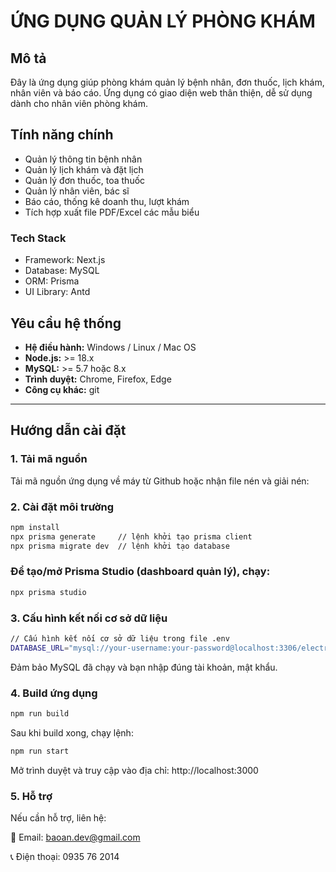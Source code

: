 # ỨNG DỤNG QUẢN LÝ PHÒNG KHÁM

## Mô tả

Đây là ứng dụng giúp phòng khám quản lý bệnh nhân, đơn thuốc, lịch khám, nhân viên và báo cáo. Ứng dụng có giao diện web thân thiện, dễ sử dụng dành cho nhân viên phòng khám.

## Tính năng chính

- Quản lý thông tin bệnh nhân
- Quản lý lịch khám và đặt lịch
- Quản lý đơn thuốc, toa thuốc
- Quản lý nhân viên, bác sĩ
- Báo cáo, thống kê doanh thu, lượt khám
- Tích hợp xuất file PDF/Excel các mẫu biểu

### Tech Stack
- Framework: Next.js
- Database: MySQL
- ORM: Prisma
- UI Library: Antd

## Yêu cầu hệ thống

- **Hệ điều hành:** Windows / Linux / Mac OS
- **Node.js:** >= 18.x
- **MySQL:** >= 5.7 hoặc 8.x
- **Trình duyệt:** Chrome, Firefox, Edge
- **Công cụ khác:** git

---

## Hướng dẫn cài đặt

### 1. Tải mã nguồn

Tải mã nguồn ứng dụng về máy từ Github hoặc nhận file nén và giải nén:

### 2. Cài đặt môi trường

```bash
npm install
npx prisma generate     // lệnh khởi tạo prisma client
npx prisma migrate dev  // lệnh khởi tạo database
```

### Để tạo/mở Prisma Studio (dashboard quản lý), chạy:

```bash
npx prisma studio
```

### 3. Cấu hình kết nối cơ sở dữ liệu

```bash
// Cấu hình kết nối cơ sở dữ liệu trong file .env
DATABASE_URL="mysql://your-username:your-password@localhost:3306/electronic_prescription"
```

Đảm bảo MySQL đã chạy và bạn nhập đúng tài khoản, mật khẩu.

### 4. Build ứng dụng

```bash
npm run build
```

Sau khi build xong, chạy lệnh:

```bash
npm run start
```

Mở trình duyệt và truy cập vào địa chỉ: http://localhost:3000

### 5. Hỗ trợ

Nếu cần hỗ trợ, liên hệ:

📧 Email: baoan.dev@gmail.com

📞 Điện thoại: 0935 76 2014

